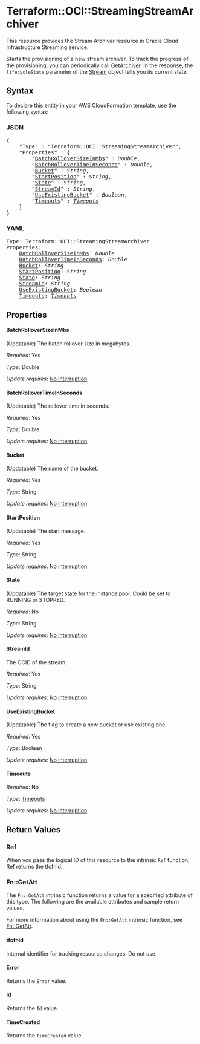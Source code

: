 # Terraform::OCI::StreamingStreamArchiver

This resource provides the Stream Archiver resource in Oracle Cloud Infrastructure Streaming service.

Starts the provisioning of a new stream archiver.
To track the progress of the provisioning, you can periodically call [GetArchiver](https://docs.cloud.oracle.com/iaas/api/#/en/streaming/20180418/Stream/GetArchiver).
In the response, the `lifecycleState` parameter of the [Stream](https://docs.cloud.oracle.com/iaas/api/#/en/streaming/20180418/Archiver) object tells you its current state.

## Syntax

To declare this entity in your AWS CloudFormation template, use the following syntax:

### JSON

<pre>
{
    "Type" : "Terraform::OCI::StreamingStreamArchiver",
    "Properties" : {
        "<a href="#batchrolloversizeinmbs" title="BatchRolloverSizeInMbs">BatchRolloverSizeInMbs</a>" : <i>Double</i>,
        "<a href="#batchrollovertimeinseconds" title="BatchRolloverTimeInSeconds">BatchRolloverTimeInSeconds</a>" : <i>Double</i>,
        "<a href="#bucket" title="Bucket">Bucket</a>" : <i>String</i>,
        "<a href="#startposition" title="StartPosition">StartPosition</a>" : <i>String</i>,
        "<a href="#state" title="State">State</a>" : <i>String</i>,
        "<a href="#streamid" title="StreamId">StreamId</a>" : <i>String</i>,
        "<a href="#useexistingbucket" title="UseExistingBucket">UseExistingBucket</a>" : <i>Boolean</i>,
        "<a href="#timeouts" title="Timeouts">Timeouts</a>" : <i><a href="timeouts.md">Timeouts</a></i>
    }
}
</pre>

### YAML

<pre>
Type: Terraform::OCI::StreamingStreamArchiver
Properties:
    <a href="#batchrolloversizeinmbs" title="BatchRolloverSizeInMbs">BatchRolloverSizeInMbs</a>: <i>Double</i>
    <a href="#batchrollovertimeinseconds" title="BatchRolloverTimeInSeconds">BatchRolloverTimeInSeconds</a>: <i>Double</i>
    <a href="#bucket" title="Bucket">Bucket</a>: <i>String</i>
    <a href="#startposition" title="StartPosition">StartPosition</a>: <i>String</i>
    <a href="#state" title="State">State</a>: <i>String</i>
    <a href="#streamid" title="StreamId">StreamId</a>: <i>String</i>
    <a href="#useexistingbucket" title="UseExistingBucket">UseExistingBucket</a>: <i>Boolean</i>
    <a href="#timeouts" title="Timeouts">Timeouts</a>: <i><a href="timeouts.md">Timeouts</a></i>
</pre>

## Properties

#### BatchRolloverSizeInMbs

(Updatable) The batch rollover size in megabytes.

_Required_: Yes

_Type_: Double

_Update requires_: [No interruption](https://docs.aws.amazon.com/AWSCloudFormation/latest/UserGuide/using-cfn-updating-stacks-update-behaviors.html#update-no-interrupt)

#### BatchRolloverTimeInSeconds

(Updatable) The rollover time in seconds.

_Required_: Yes

_Type_: Double

_Update requires_: [No interruption](https://docs.aws.amazon.com/AWSCloudFormation/latest/UserGuide/using-cfn-updating-stacks-update-behaviors.html#update-no-interrupt)

#### Bucket

(Updatable) The name of the bucket.

_Required_: Yes

_Type_: String

_Update requires_: [No interruption](https://docs.aws.amazon.com/AWSCloudFormation/latest/UserGuide/using-cfn-updating-stacks-update-behaviors.html#update-no-interrupt)

#### StartPosition

(Updatable) The start message.

_Required_: Yes

_Type_: String

_Update requires_: [No interruption](https://docs.aws.amazon.com/AWSCloudFormation/latest/UserGuide/using-cfn-updating-stacks-update-behaviors.html#update-no-interrupt)

#### State

(Updatable) The target state for the instance pool. Could be set to RUNNING or STOPPED.

_Required_: No

_Type_: String

_Update requires_: [No interruption](https://docs.aws.amazon.com/AWSCloudFormation/latest/UserGuide/using-cfn-updating-stacks-update-behaviors.html#update-no-interrupt)

#### StreamId

The OCID of the stream.

_Required_: Yes

_Type_: String

_Update requires_: [No interruption](https://docs.aws.amazon.com/AWSCloudFormation/latest/UserGuide/using-cfn-updating-stacks-update-behaviors.html#update-no-interrupt)

#### UseExistingBucket

(Updatable) The flag to create a new bucket or use existing one.

_Required_: Yes

_Type_: Boolean

_Update requires_: [No interruption](https://docs.aws.amazon.com/AWSCloudFormation/latest/UserGuide/using-cfn-updating-stacks-update-behaviors.html#update-no-interrupt)

#### Timeouts

_Required_: No

_Type_: <a href="timeouts.md">Timeouts</a>

_Update requires_: [No interruption](https://docs.aws.amazon.com/AWSCloudFormation/latest/UserGuide/using-cfn-updating-stacks-update-behaviors.html#update-no-interrupt)

## Return Values

### Ref

When you pass the logical ID of this resource to the intrinsic `Ref` function, Ref returns the tfcfnid.

### Fn::GetAtt

The `Fn::GetAtt` intrinsic function returns a value for a specified attribute of this type. The following are the available attributes and sample return values.

For more information about using the `Fn::GetAtt` intrinsic function, see [Fn::GetAtt](https://docs.aws.amazon.com/AWSCloudFormation/latest/UserGuide/intrinsic-function-reference-getatt.html).

#### tfcfnid

Internal identifier for tracking resource changes. Do not use.

#### Error

Returns the <code>Error</code> value.

#### Id

Returns the <code>Id</code> value.

#### TimeCreated

Returns the <code>TimeCreated</code> value.

